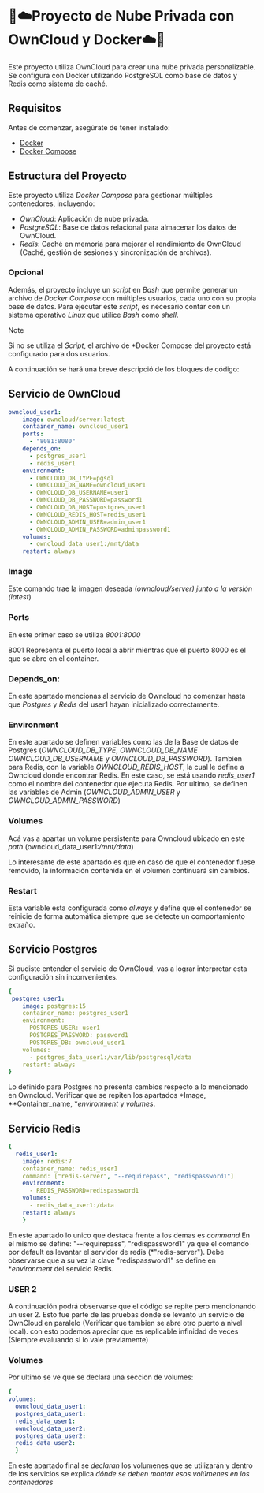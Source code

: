 # :whale::cloud:Proyecto de Nube Privada con OwnCloud y Docker:cloud::whale:
Este proyecto utiliza OwnCloud para crear una nube privada personalizable. Se configura con Docker utilizando PostgreSQL como base de datos y Redis como sistema de caché.
## Requisitos

Antes de comenzar, asegúrate de tener instalado:
- [Docker](https://www.docker.com/get-started)
- [Docker Compose](https://docs.docker.com/compose/)

## Estructura del Proyecto

Este proyecto utiliza *Docker Compose* para gestionar múltiples contenedores, incluyendo:

- *OwnCloud*: Aplicación de nube privada.
- *PostgreSQL*: Base de datos relacional para almacenar los datos de OwnCloud.
- *Redis*: Caché en memoria para mejorar el rendimiento de OwnCloud (Caché, gestión de sesiones y sincronización de archivos).

### Opcional

Además, el proyecto incluye un *script* en *Bash* que permite generar un archivo de *Docker Compose* con múltiples usuarios, cada uno con su propia base de datos. Para ejecutar este *script*, es necesario contar con un sistema operativo *Linux* que utilice *Bash* como *shell*.

> [!NOTE]
> Si no se utiliza el *Script*, el archivo de *Docker Compose del proyecto está configurado para dos usuarios.
  
A continuación se hará una breve descripció de los bloques de código:

## Servicio de OwnCloud

```yaml
owncloud_user1:
    image: owncloud/server:latest
    container_name: owncloud_user1
    ports:
      - "8081:8080"
    depends_on:
      - postgres_user1
      - redis_user1
    environment:
      - OWNCLOUD_DB_TYPE=pgsql
      - OWNCLOUD_DB_NAME=owncloud_user1
      - OWNCLOUD_DB_USERNAME=user1
      - OWNCLOUD_DB_PASSWORD=password1
      - OWNCLOUD_DB_HOST=postgres_user1
      - OWNCLOUD_REDIS_HOST=redis_user1
      - OWNCLOUD_ADMIN_USER=admin_user1
      - OWNCLOUD_ADMIN_PASSWORD=adminpassword1
    volumes:
      - owncloud_data_user1:/mnt/data
    restart: always
```


 ### Image 
 Este comando trae la imagen deseada (*owncloud/server) junto a la versión (latest*)

### Ports 
En este primer caso se utiliza *8001:8000*

8001 Representa el puerto local a abrir mientras que el puerto 8000 es el que se abre en el container. 

### Depends_on: 

En este apartado mencionas al servicio de Owncloud no comenzar hasta que *Postgres* y *Redis* del user1 hayan inicializado correctamente.

### Environment

En este apartado se definen variables como las de la Base de datos de Postgres (*OWNCLOUD_DB_TYPE*, *OWNCLOUD_DB_NAME* *OWNCLOUD_DB_USERNAME* y *OWNCLOUD_DB_PASSWORD*). Tambien para Redis, con la variable *OWNCLOUD_REDIS_HOST*, la cual le define a Owncloud donde encontrar Redis. En este caso, se está usando *redis_user1* como el nombre del contenedor que ejecuta Redis.
Por ultimo, se definen las variables de Admin (*OWNCLOUD_ADMIN_USER* y *OWNCLOUD_ADMIN_PASSWORD*)

### Volumes
Acá vas a apartar un volume persistente para Owncloud ubicado en este *path* (owncloud_data_user1:*/mnt/data*)

Lo interesante de este apartado es que en caso de que el contenedor fuese removido, la información contenida en el volumen continuará sin cambios. 
### Restart
Esta variable esta configurada como *always* y define que el contenedor se reinicie de forma automática siempre que se detecte un comportamiento extraño. 

## Servicio Postgres 

Si pudiste entender el servicio de OwnCloud, vas a lograr interpretar esta configuración sin inconvenientes. 
```yaml
{
 postgres_user1:
    image: postgres:15
    container_name: postgres_user1
    environment:
      POSTGRES_USER: user1
      POSTGRES_PASSWORD: password1
      POSTGRES_DB: owncloud_user1
    volumes:
      - postgres_data_user1:/var/lib/postgresql/data
    restart: always
}
```

Lo definido para Postgres no presenta cambios respecto a lo mencionado en Owncloud. Verificar que se repiten los apartados *Image, **Container_name, **environment* y *volumes*.


## Servicio Redis
```yaml
{
  redis_user1:
    image: redis:7
    container_name: redis_user1
    command: ["redis-server", "--requirepass", "redispassword1"]
    environment:
      - REDIS_PASSWORD=redispassword1
    volumes:
      - redis_data_user1:/data
    restart: always
    }
```

En este apartado lo unico que destaca frente a los demas es *command*
En el mismo se define:
"--requirepass", "redispassword1" ya que el comando por default es levantar el servidor de redis (*"redis-server").
Debe observarse que a su vez la clave "redispassword1" se define en **environment* del servicio Redis.

### USER 2
A continuación podrá observarse que el código se repite pero mencionando un user 2. Esto fue parte de las pruebas donde se levanto un servicio de OwnCloud en paralelo (Verificar que tambien se abre otro puerto a nivel local). con esto podemos apreciar que es replicable infinidad de veces (Siempre evaluando si lo vale previamente)

### Volumes
Por ultimo se ve que se declara una seccion de volumes: 

```yaml
{
volumes:
  owncloud_data_user1:
  postgres_data_user1:
  redis_data_user1:
  owncloud_data_user2:
  postgres_data_user2:
  redis_data_user2:
  }
```
En este apartado final se *declaran* los volumenes que se utilizarán y dentro de los servicios se explica *dónde se deben montar esos volúmenes en los contenedores*
